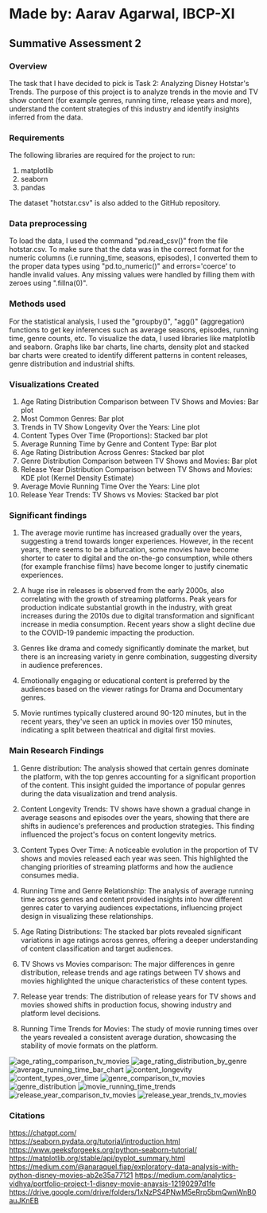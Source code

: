 # Made by: Aarav Agarwal, IBCP-XI
## Summative Assessment 2

### Overview

The task that I have decided to pick is Task 2: Analyzing Disney Hotstar's Trends. The purpose of this project is to analyze trends in the movie and TV show content (for example genres, running time, release years and more), understand the content strategies of this industry and identify insights inferred from the data. <br/>

### Requirements
The following libraries are required for the project to run:
1. matplotlib
2. seaborn
3. pandas

The dataset "hotstar.csv" is also added to the GitHub repository. 

### Data preprocessing 
To load the data, I used the command "pd.read_csv()" from the file hotstar.csv. To make sure that the data was in the correct format for the numeric columns (i.e running_time, seasons, episodes), I converted them to the proper data types using "pd.to_numeric()" and errors='coerce' to handle invalid values. Any missing values were handled by filling them with zeroes using ".fillna(0)". <br/>

### Methods used
For the statistical analysis, I used the "groupby()", "agg()" (aggregation) functions to get key inferences such as average seasons, episodes, running time, genre counts, etc. To visualize the data, I used libraries like matplotlib and seaborn. Graphs like bar charts, line charts, density plot and stacked bar charts were created to identify different patterns in content releases, genre distribution and industrial shifts. <br/>

### Visualizations Created
1. Age Rating Distribution Comparison between TV Shows and Movies: Bar plot
2. Most Common Genres: Bar plot
3. Trends in TV Show Longevity Over the Years: Line plot
4. Content Types Over Time (Proportions): Stacked bar plot
5. Average Running Time by Genre and Content Type: Bar plot
6. Age Rating Distribution Across Genres: Stacked bar plot
7. Genre Distribution Comparison between TV Shows and Movies: Bar plot
8. Release Year Distribution Comparison between TV Shows and Movies: KDE plot (Kernel Density Estimate)
9. Average Movie Running Time Over the Years: Line plot
10. Release Year Trends: TV Shows vs Movies: Stacked bar plot

### Significant findings 
1. The average movie runtime has increased gradually over the years, suggesting a trend towards longer experiences. However, in the recent years, there seems to be a bifurcation, some movies have become shorter to cater to digital and the on-the-go consumption, while others (for example franchise films) have become longer to justify cinematic experiences. 

2. A huge rise in releases is observed from the early 2000s, also correlating with the growth of streaming platforms. Peak years for production indicate substantial growth in the industry, with great increases during the 2010s due to digital transformation and significant increase in media consumption. Recent years show a slight decline due to the COVID-19 pandemic impacting the production. 

3. Genres like drama and comedy significantly dominate the market, but there is an increasing variety in genre combination, suggesting diversity in audience preferences.  

4. Emotionally engaging or educational content is preferred by the audiences based on the viewer ratings for Drama and Documentary genres. 

5. Movie runtimes typically clustered around 90-120 minutes, but in the recent years, they've seen an uptick in movies over 150 minutes, indicating a split between theatrical and digital first movies. 

### Main Research Findings
1. Genre distribution: The analysis showed that certain genres dominate the platform, with the top genres accounting for a significant proportion of the content. This insight guided the importance of popular genres during the data visualization and trend analysis. 

2. Content Longevity Trends: TV shows have shown a gradual change in average seasons and episodes over the years, showing that there are shifts in audience's preferences and production strategies. This finding influenced the project's focus on content longevity metrics.

3. Content Types Over Time: A noticeable evolution in the proportion of TV shows and movies released each year was seen. This highlighted the changing priorities of streaming platforms and how the audience consumes media. 

4. Running Time and Genre Relationship: The analysis of average running time across genres and content provided insights into how different genres cater to varying audiences expectations, influencing project design in visualizing these relationships. 

5. Age Rating Distributions: The stacked bar plots revealed significant variations in age ratings across genres, offering a deeper understanding of content classification and target audiences. 

6. TV Shows vs Movies comparison: The major differences in genre distribution, release trends and age ratings between TV shows and movies highlighted the unique characteristics of these content types. 

7. Release year trends: The distribution of release years for TV shows and movies showed shifts in production focus, showing industry and platform level decisions. 

8. Running Time Trends for Movies: The study of movie running times over the years revealed a consistent average duration, showcasing the stability of movie formats on the platform.


![age_rating_comparison_tv_movies](https://github.com/user-attachments/assets/dfce6892-d4db-4751-94f0-5804576312f5)
![age_rating_distribution_by_genre](https://github.com/user-attachments/assets/6fa488fd-527f-4000-84e0-1c85c0a268bd)
![average_running_time_bar_chart](https://github.com/user-attachments/assets/2477c958-617a-4541-b6bc-840d2098962c)
![content_longevity](https://github.com/user-attachments/assets/d1546a81-74cd-4b5c-aaf8-25bdc5e55c73)
![content_types_over_time](https://github.com/user-attachments/assets/da478a32-cdbf-47b7-903f-1e336b0c90fb)
![genre_comparison_tv_movies](https://github.com/user-attachments/assets/aacd4bc4-9625-4672-9228-efd4a4435b94)
![genre_distribution](https://github.com/user-attachments/assets/703302ae-e5d4-4c32-8054-c7bdbd024455)
![movie_running_time_trends](https://github.com/user-attachments/assets/8aec0dbd-3a87-467e-b516-d8a6ad95081d)
![release_year_comparison_tv_movies](https://github.com/user-attachments/assets/4864e244-acfd-4828-99e5-60eb6e2a4930)
![release_year_trends_tv_movies](https://github.com/user-attachments/assets/7182dd9f-e633-4d0b-8999-600298fa513f)

### Citations <br/>
https://chatgpt.com/ <br/>
https://seaborn.pydata.org/tutorial/introduction.html <br/>
https://www.geeksforgeeks.org/python-seaborn-tutorial/ <br/>
https://matplotlib.org/stable/api/pyplot_summary.html <br/>
https://medium.com/@anaraquel.fiap/exploratory-data-analysis-with-python-disney-movies-ab2e35a77121 
https://medium.com/analytics-vidhya/portfolio-project-1-disney-movie-anaysis-12190297d1fe
https://drive.google.com/drive/folders/1xNzPS4PNwM5eRrp5bmQwnWnB0auJKnEB

